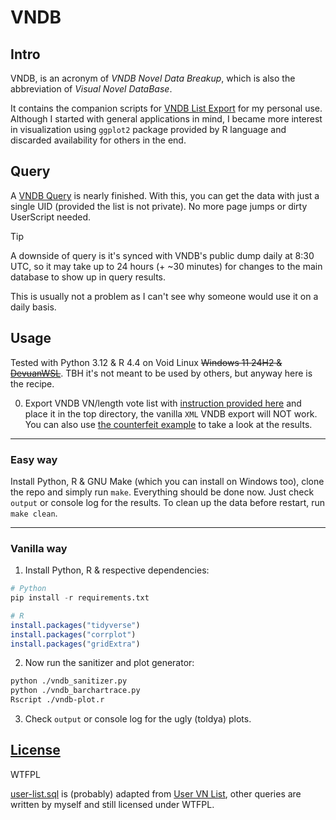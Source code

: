 # VNDB

## Intro

VNDB, is an acronym of *VNDB Novel Data Breakup*, which is also the abbreviation of *Visual Novel DataBase*.

It contains the companion scripts for [VNDB List Export](https://github.com/Vinfall/UserScripts#list) for my personal use.
Although I started with general applications in mind, I became more interest in visualization
using `ggplot2` package provided by R language and discarded availability for others in the end.

## Query

A [VNDB Query](https://query.vndb.org/about) is nearly finished.
With this, you can get the data with just a single UID (provided the list is not private).
No more page jumps or dirty UserScript needed.

> [!TIP]
> A downside of query is it's synced with VNDB's public dump daily at 8:30 UTC, so it may take up to 24 hours (+ ~30 minutes) for changes to the main database to show up in query results.

This is usually not a problem as I can't see why someone would use it on a daily basis.

## Usage

Tested with Python 3.12 & R 4.4 on Void Linux ~~Windows 11 24H2 & [DevuanWSL](https://github.com/Vinfall/DevuanWSL)~~.
TBH it's not meant to be used by others, but anyway here is the recipe.

0. Export VNDB VN/length vote list with [instruction provided here](https://github.com/Vinfall/UserScripts#vndb-list-export)
and place it in the top directory, the vanilla `XML` VNDB export will NOT work.
You can also use [the counterfeit example](example/) to take a look at the results.

***

### Easy way

Install Python, R & GNU Make (which you can install on Windows too), clone the repo and simply run `make`.
Everything should be done now. Just check `output` or console log for the results.
To clean up the data before restart, run `make clean`.

***

### Vanilla way

1. Install Python, R & respective dependencies:

```python
# Python
pip install -r requirements.txt
```

```r
# R
install.packages("tidyverse")
install.packages("corrplot")
install.packages("gridExtra")
```

2. Now run the sanitizer and plot generator:

```sh
python ./vndb_sanitizer.py
python ./vndb_barchartrace.py
Rscript ./vndb-plot.r
```

3. Check `output` or console log for the ugly (toldya) plots.

## [License](LICENSE)


WTFPL

[user-list.sql](./sql/user-list.sql) is (probably) adapted from [User VN List](https://query.vndb.org/3ccc1cf3e6f18e48), other queries are written by myself and still licensed under WTFPL.
